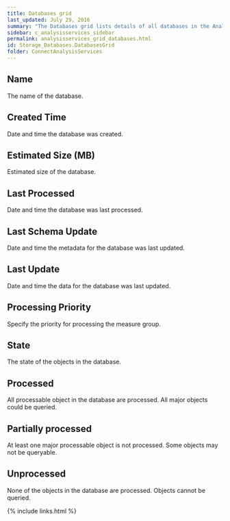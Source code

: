 ```yaml
---
title: Databases grid
last_updated: July 29, 2016
summary: "The Databases grid lists details of all databases in the Analysis Services instance."
sidebar: c_analysisservices_sidebar
permalink: analysisservices_grid_databases.html
id: Storage_Databases.DatabasesGrid
folder: ConnectAnalysisServices
---
```




## Name

The name of the database.

## Created Time

Date and time the database was created.

## Estimated Size (MB)

Estimated size of the database.

## Last Processed

Date and time the database was last processed.

## Last Schema Update

Date and time the metadata for the database was last updated.

## Last Update

Date and time the data for the database was last updated.

## Processing Priority

Specify the priority for processing the measure group.

## State

The state of the objects in the database.

## Processed

All processable object in the database are processed. All major objects could be queried.

## Partially processed

At least one major processable object is not processed. Some objects may not be queryable.

## Unprocessed

None of the objects in the database are processed. Objects cannot be queried.


{% include links.html %}
